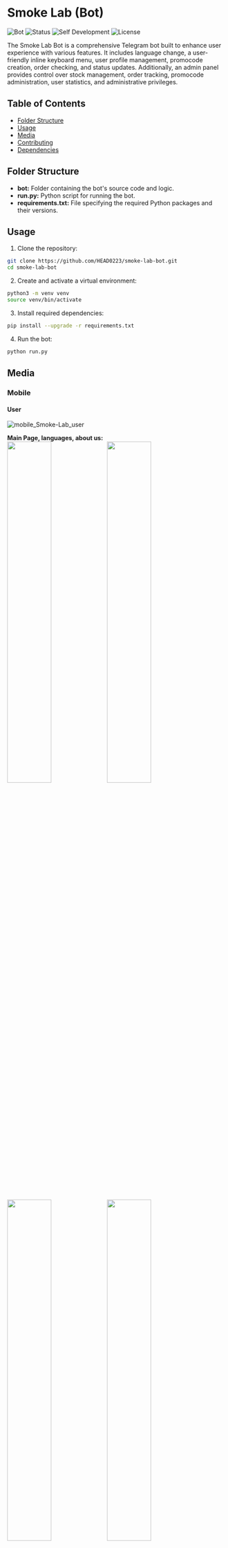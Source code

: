 # Smoke Lab (**Bot**)

![Bot](https://img.shields.io/badge/Bot-Smoke_Lab-brightgreen)
![Status](https://img.shields.io/badge/Status-Complete-yellow)
![Self Development](https://img.shields.io/badge/Project-Self_Development-red)
![License](https://img.shields.io/badge/License-MIT-yellow)

The Smoke Lab Bot is a comprehensive Telegram bot built to enhance user experience with various features. It includes language change, a user-friendly inline keyboard menu, user profile management, promocode creation, order checking, and status updates. Additionally, an admin panel provides control over stock management, order tracking, promocode administration, user statistics, and administrative privileges.

## Table of Contents

-  [Folder Structure](#folder-structure)
-  [Usage](#usage)
-  [Media](#media)
-  [Contributing](#contributing)
-  [Dependencies](#dependencies)

## Folder Structure

-  **bot:** Folder containing the bot's source code and logic.
-  **run.py:** Python script for running the bot.
-  **requirements.txt:** File specifying the required Python packages and their versions.

## Usage

1. Clone the repository:

```bash
git clone https://github.com/HEAD0223/smoke-lab-bot.git
cd smoke-lab-bot
```

2. Create and activate a virtual environment:

```bash
python3 -m venv venv
source venv/bin/activate
```

3. Install required dependencies:

```bash
pip install --upgrade -r requirements.txt
```

4. Run the bot:

```bash
python run.py
```

## Media

### Mobile

#### User

![mobile_Smoke-Lab_user](./preview/mobile_Smoke-Lab_user.gif)

**Main Page, languages, about us:**  
<img src="./preview/mobile_smoke-lab-bot_user_1.jpg" style="width:45%">
<img src="./preview/mobile_smoke-lab-bot_user_2.jpg" style="width:45%">
<img src="./preview/mobile_smoke-lab-bot_user_3.jpg" style="width:45%">
<img src="./preview/mobile_smoke-lab-bot_user_4.jpg" style="width:45%">

**Profile, promocodes, current order:**  
<img src="./preview/mobile_smoke-lab-bot_user_5.jpg" style="width:45%">
<img src="./preview/mobile_smoke-lab-bot_user_6.jpg" style="width:45%">
<img src="./preview/mobile_smoke-lab-bot_user_7.jpg" style="width:45%">

#### Admin Panel

![mobile_Smoke-Lab_admin](./preview/mobile_Smoke-Lab_admin.gif)
<img src="./preview/mobile_smoke-lab-bot_admin_1.jpg" style="width:45%">

**Stock management, Orders management, finished promocodes:**  
<img src="./preview/mobile_smoke-lab-bot_admin_2.jpg" style="width:45%">
<img src="./preview/mobile_smoke-lab-bot_admin_3.jpg" style="width:45%">
<img src="./preview/mobile_smoke-lab-bot_admin_4.jpg" style="width:45%">

**Statistics and user editing, Admin privileges management:**  
<img src="./preview/mobile_smoke-lab-bot_admin_5.jpg" style="width:45%">
<img src="./preview/mobile_smoke-lab-bot_admin_6.jpg" style="width:45%">

### PC

#### User

![pc_Smoke-Lab_user](./preview/pc_Smoke-Lab_user.gif)

**Main Page, languages, about us:**  
<img src="./preview/pc_smoke-lab-bot_user_1.png" style="width:45%">
<img src="./preview/pc_smoke-lab-bot_user_2.png" style="width:45%">
<img src="./preview/pc_smoke-lab-bot_user_3.png" style="width:45%">
<img src="./preview/pc_smoke-lab-bot_user_4.png" style="width:45%">

**Profile, promocodes, current order:**  
<img src="./preview/pc_smoke-lab-bot_user_5.png" style="width:45%">
<img src="./preview/pc_smoke-lab-bot_user_6.png" style="width:45%">
<img src="./preview/pc_smoke-lab-bot_user_7.png" style="width:45%">

#### Admin Panel

![pc_Smoke-Lab_admin](./preview/pc_Smoke-Lab_admin.gif)
<img src="./preview/pc_smoke-lab-bot_admin_1.png" style="width:45%">

**Stock management, Orders management, finished promocodes:**  
<img src="./preview/pc_smoke-lab-bot_admin_2.png" style="width:45%">
<img src="./preview/pc_smoke-lab-bot_admin_3.png" style="width:45%">
<img src="./preview/pc_smoke-lab-bot_admin_4.png" style="width:45%">

**Statistics and user editing, Admin privileges management:**  
<img src="./preview/pc_smoke-lab-bot_admin_5.png" style="width:45%">
<img src="./preview/pc_smoke-lab-bot_admin_6.png" style="width:45%">

## Contributing

If you would like to contribute to this project, please follow these steps:

1. Fork the repository.
2. Create a new branch for your feature: `git checkout -b feature-name`
3. Commit your changes: `git commit -m 'Add some feature'`
4. Push to the branch: `git push origin feature-name`
5. Submit a pull request.

## Dependencies

-  **aiogram:** Telegram bot library for Python.
-  **aiohttp:** Asynchronous HTTP client/server framework for Python.
-  **aiosignal:** Signal handling library for asyncio.
-  **async-timeout:** Timeout context manager for asyncio.
-  **asyncio:** Asynchronous I/O framework.
-  **attrs:** Python classes without boilerplate.
-  **Babel:** Internationalization framework for Python.
-  **certifi:** Certificates for Python.
-  **charset-normalizer:** Charset normalization library.
-  **dnspython:** DNS toolkit for Python.
-  **frozenlist:** Immutable list data type.
-  **idna:** Internationalized Domain Names in Applications (IDNA) library.
-  **magic-filter:** Asynchronous DNS-based content filtering library.
-  **multidict:** Multidimensional dictionaries for Python.
-  **pandas:** Data manipulation and analysis library.
-  **pymongo:** MongoDB driver for Python.
-  **python-dotenv:** Loads environment variables from a .env file.
-  **pytz:** Time zone library for Python.
-  **yarl:** Yet another URL library for Python.

Make sure to include these dependencies in your virtual environment using `pip install -r requirements.txt`.
